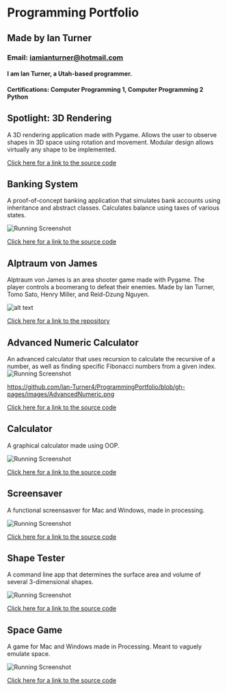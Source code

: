# Programming Portfolio
## Made by Ian Turner
### Email: iamianturner@hotmail.com
#### I am Ian Turner, a Utah-based programmer.

#### Certifications: Computer Programming 1, Computer Programming 2 Python

## Spotlight: 3D Rendering

A 3D rendering application made with Pygame. Allows the user to observe shapes in 3D space using rotation and movement. Modular design allows virtually any shape to be implemented.

[screenshot]: https://github.com/Ian-Turner4/ProgrammingPortfolio/blob/gh-pages/images/3DRender.png "3DRender"

[Click here for a link to the source code](https://github.com/Ian-Turner4/ProgrammingPortfolio/tree/gh-pages/src/3DRendering "3D Rendering")

## Banking System

A proof-of-concept banking application that simulates bank accounts using inheritance and abstract classes. Calculates balance using taxes of various states.

![Running Screenshot](https://github.com/Ian-Turner4/ProgrammingPortfolio/blob/gh-pages/images/BankingApp.png "Running Screenshot")

[Click here for a link to the source code]( https://github.com/Ian-Turner4/ProgrammingPortfolio/tree/gh-pages/src/BankingApp "Banking")

## Alptraum von James

Alptraum von James is an area shooter game made with Pygame. The player controls a boomerang to defeat their enemies. Made by Ian Turner, Tomo Sato, Henry Miller, and Reid-Dzung Nguyen.

![alt text][screenshot]

[screenshot]: https://github.com/Ian-Turner4/ProgrammingPortfolio/blob/gh-pages/images/AltraumVonJames.png?raw=true "AltraumVonJames"

[Click here for a link to the repository](https://github.com/TomoCroissant/Crab "Alptraum von James")

## Advanced Numeric Calculator

An advanced calculator that uses recursion to calculate the recursive of a number, as well as finding specific Fibonacci numbers from a given index.
![Running Screenshot](https://github.com/Ian-Turner4/ProgrammingPortfolio/blob/gh-pages/images/AdvancedNumeric.png "Running Screenshot")

https://github.com/Ian-Turner4/ProgrammingPortfolio/blob/gh-pages/images/AdvancedNumeric.png

[Click here for a link to the source code]( (https://github.com/Ian-Turner4/ProgrammingPortfolio/tree/gh-pages/src/AdvancedNumeric) "AdvancedNumeric")

## Calculator

A graphical calculator made using OOP.

![Running Screenshot](https://github.com/Ian-Turner4/ProgrammingPortfolio/blob/gh-pages/images/calc.png?raw=true "Running Screenshot")

[Click here for a link to the source code]( https://github.com/Ian-Turner4/ProgrammingPortfolio/tree/gh-pages/src/Calculator "Calculator")


## Screensaver

A functional screensasver for Mac and Windows, made in processing.

![Running Screenshot](https://github.com/Ian-Turner4/ProgrammingPortfolio/blob/gh-pages/images/ScreenSaver.png?raw=true "Running Screenshot")

[Click here for a link to the source code]( https://github.com/Ian-Turner4/ProgrammingPortfolio/tree/gh-pages/src/Screensaver "Screensaver")




## Shape Tester

A command line app that determines the surface area and volume of several 3-dimensional shapes.

![Running Screenshot](https://github.com/Ian-Turner4/ProgrammingPortfolio/blob/gh-pages/images/shapetester.png?raw=true "Running Screenshot")

[Click here for a link to the source code]( https://github.com/Ian-Turner4/ProgrammingPortfolio/tree/gh-pages/src/ShapeTester "ShapeTester")




## Space Game

A game for Mac and Windows made in Processing. Meant to vaguely emulate space.

![Running Screenshot](https://github.com/Ian-Turner4/ProgrammingPortfolio/blob/gh-pages/images/spacegame.png?raw=true "Running Screenshot")

[Click here for a link to the source code]( https://github.com/Ian-Turner4/ProgrammingPortfolio/tree/gh-pages/src/SpaceGame "SpaceGame")

